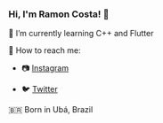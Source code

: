 ### Hi, I'm Ramon Costa! 👋



🌱 I’m currently learning C++ and Flutter 
 
:mag_right: How to reach me: 

   -    :camera: <a href="https://instagram.com/gaspor3" rel="nofollow">Instagram</a>
  
   -    :bird: <a href="https://twitter.com/AnotherGaspor" rel="nofollow">Twitter</a>
  
🇧🇷 Born in Ubá, Brazil
